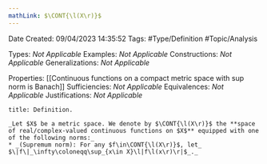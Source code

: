 ```yaml
---
mathLink: $\CONT{\l(X\r)}$
---
```


<div class="topSpace"></div>

Date Created: 09/04/2023 14:35:52
Tags: #Type/Definition #Topic/Analysis

Types: _Not Applicable_
Examples: _Not Applicable_
Constructions: _Not Applicable_
Generalizations: _Not Applicable_

Properties: [[Continuous functions on a compact metric space with sup norm is Banach]]
Sufficiencies: _Not Applicable_
Equivalences: _Not Applicable_
Justifications: _Not Applicable_

``` ad-Definition
title: Definition.

_Let $X$ be a metric space. We denote by $\CONT{\l(X\r)}$ the **space of real/complex-valued continuous functions on $X$** equipped with one of the following norms:_
* _(Supremum norm): For any $f\in\CONT{\l(X\r)}$, let_ $\|f\|_\infty\coloneqq\sup_{x\in X}\l|f\l(x\r)\r|$_._

```
